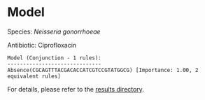 
# Model

Species: *Neisseria gonorrhoeae*

Antibiotic: Ciprofloxacin

```
Model (Conjunction - 1 rules):
------------------------------
Absence(CGCAGTTTACGACACCATCGTCCGTATGGCG) [Importance: 1.00, 2 equivalent rules]

```

For details, please refer to the [results directory](../../../../../results/scm_b/neisseria%20gonorrhoeae/ciprofloxacin/repeat_0/).

